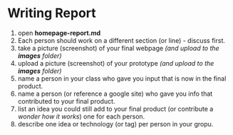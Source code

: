 # Writing Report

1. open **homepage-report.md**
2. Each person should work on a different section (or line) - discuss first.
2. take a picture (screenshot) of your final webpage *(and upload to the **images** folder)*
3. upload a picture (screenshot) of your prototype *(and upload to the **images** folder)*
4. name a person in your class who gave you input that is now in the final product.
5. name a person (or reference a google site) who gave you info that contributed to your final product.
6. list an idea you could still add to your final product (or contribute a *wonder how it works*) one for each person.
7. describe one idea or technology (or tag) per person in your gropu.
